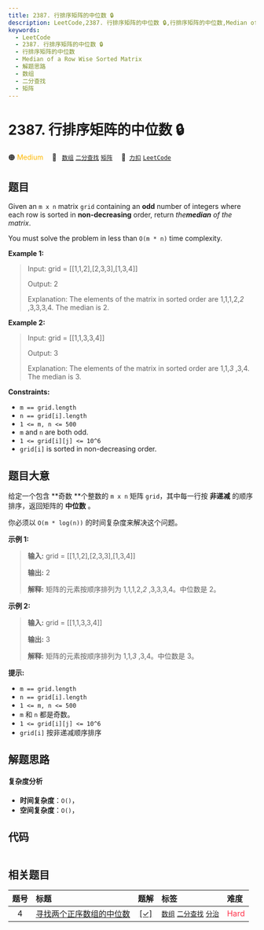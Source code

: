 ```yaml
---
title: 2387. 行排序矩阵的中位数 🔒
description: LeetCode,2387. 行排序矩阵的中位数 🔒,行排序矩阵的中位数,Median of a Row Wise Sorted Matrix,解题思路,数组,二分查找,矩阵
keywords:
  - LeetCode
  - 2387. 行排序矩阵的中位数 🔒
  - 行排序矩阵的中位数
  - Median of a Row Wise Sorted Matrix
  - 解题思路
  - 数组
  - 二分查找
  - 矩阵
---
```


# 2387. 行排序矩阵的中位数 🔒

🟠 <font color=#ffb800>Medium</font>&emsp; 🔖&ensp; [`数组`](/tag/array.md) [`二分查找`](/tag/binary-search.md) [`矩阵`](/tag/matrix.md)&emsp; 🔗&ensp;[`力扣`](https://leetcode.cn/problems/median-of-a-row-wise-sorted-matrix) [`LeetCode`](https://leetcode.com/problems/median-of-a-row-wise-sorted-matrix)

## 题目

Given an `m x n` matrix `grid` containing an **odd** number of integers where
each row is sorted in **non-decreasing** order, return _the**median** of the
matrix_.

You must solve the problem in less than `O(m * n)` time complexity.



**Example 1:**

> Input: grid = [[1,1,2],[2,3,3],[1,3,4]]
> 
> Output: 2
> 
> Explanation: The elements of the matrix in sorted order are 1,1,1,2,_2_ ,3,3,3,4. The median is 2.

**Example 2:**

> Input: grid = [[1,1,3,3,4]]
> 
> Output: 3
> 
> Explanation: The elements of the matrix in sorted order are 1,1,_3_ ,3,4. The median is 3.

**Constraints:**

  * `m == grid.length`
  * `n == grid[i].length`
  * `1 <= m, n <= 500`
  * `m` and `n` are both odd.
  * `1 <= grid[i][j] <= 10^6`
  * `grid[i]` is sorted in non-decreasing order.


## 题目大意

给定一个包含 **奇数  **个整数的 `m x n` 矩阵 `grid`，其中每一行按 **非递减** 的顺序排序，返回矩阵的 **中位数** 。

你必须以 `O(m * log(n))` 的时间复杂度来解决这个问题。



**示例 1:**

> 
> 
> 
> 
> 
> **输入:** grid = [[1,1,2],[2,3,3],[1,3,4]]
> 
> **输出:** 2
> 
> **解释:** 矩阵的元素按顺序排列为 1,1,1,2,_2_ ,3,3,3,4。中位数是 2。
> 
> 

**示例 2:**

> 
> 
> 
> 
> 
> **输入:** grid = [[1,1,3,3,4]]
> 
> **输出:** 3
> 
> **解释:** 矩阵的元素按顺序排列为 1,1,_3_ ,3,4。中位数是 3。
> 
> 



**提示:**

  * `m == grid.length`
  * `n == grid[i].length`
  * `1 <= m, n <= 500`
  * `m` 和 `n` 都是奇数。
  * `1 <= grid[i][j] <= 10^6`
  * `grid[i]` 按非递减顺序排序


## 解题思路

#### 复杂度分析

- **时间复杂度**：`O()`，
- **空间复杂度**：`O()`，

## 代码

```javascript

```

## 相关题目

<!-- prettier-ignore -->
| 题号 | 标题 | 题解 | 标签 | 难度 |
| :------: | :------ | :------: | :------ | :------ |
| 4 | [寻找两个正序数组的中位数](https://leetcode.com/problems/median-of-two-sorted-arrays) | [[✓]](/problem/0004.md) |  [`数组`](/tag/array.md) [`二分查找`](/tag/binary-search.md) [`分治`](/tag/divide-and-conquer.md) | <font color=#ff334b>Hard</font> |